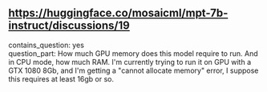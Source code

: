 ## https://huggingface.co/mosaicml/mpt-7b-instruct/discussions/19

contains_question: yes  
question_part: How much GPU memory does this model require to run. And in CPU mode, how much RAM. I'm currently trying to run it on GPU with a GTX 1080 8Gb, and I'm getting a "cannot allocate memory" error, I suppose this requires at least 16gb or so.